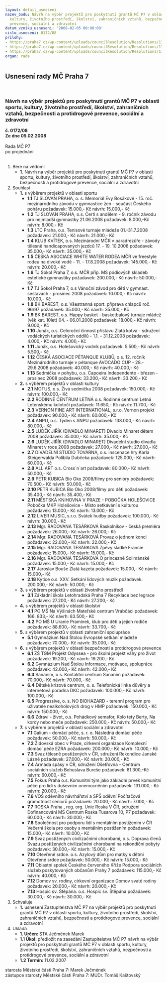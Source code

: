 ```yaml
---
layout: detail_usneseni
nazev_bodu: Návrh na výběr projektů pro poskytnutí grantů MČ P7 v oblasti sportu,
  kultury, životního prostředí, školství, zahraničních vztahů, bezpečnosti a protidrogové
  prevence, sociální a zdravotní
datum_vzniku_usneseni: '2008-02-05 00:00:00'
cislo_usneseni: 0172/08
prilohy:
- https://praha7.cz/wp-content/uploads/councilResolution/Resolutions/17601/5-1287.doc
- https://praha7.cz/wp-content/uploads/councilResolution/Resolutions/17601/5-02.doc
- https://praha7.cz/wp-content/uploads/councilResolution/Resolutions/17601/5-granty08v%c3%bdb%c4%9brprojekt%c5%af.doc
organ: rada
---
```

<div id="ucUsn_pList" class="usn">
	<span><h2>Usnesení rady MČ Praha 7 </h2>
<br></span><div class="standBody">
<span><h3>Návrh na výběr projektů pro poskytnutí grantů MČ P7 v oblasti sportu, kultury, životního prostředí, školství, zahraničních vztahů, bezpečnosti a protidrogové prevence, sociální a zdravotní</h3></span><div class="center">
		<strong>č. 0172/08</strong><br>
	</div>
<div class="center">
		<strong>Ze dne 05.02.2008</strong><br><br>
	</div>Rada MČ P7<br> po projednání<br><br><ol>
<li>Bere na vědomí<ul><li>
<strong>1.</strong> Návrh na výběr projektů pro poskytnutí grantů MČ P7 v oblasti sportu, kultury, životního prostředí, školství, zahraničních vztahů, bezpečnosti a protidrogové prevence, sociální a zdravotní</li></ul>
</li>
<li>Souhlasí<ul>
<li>
<strong>1.</strong> s výběrem projektů v oblasti sportu<ul>
<li>
<strong>1.1</strong> TJ SLOVAN PRAHA, o. s. Memoriál Evy Bosákové - 15. roč. mezinárodního závodu v gymnastice žen - součást Českého poháru požadavek: 15.000,- Kč návrh: 15.000,- Kč</li>
<li>
<strong>1.2</strong> TJ SLOVAN PRAHA, o.s. Čerti s andělem - 9. ročník závodu pro nejmladší gymnastky 21.06.2008 požadavek: 8.000,-Kč návrh: 8.000,- Kč</li>
<li>
<strong>1.3</strong> LTC Praha, o.s. Tenisové turnaje mládeže 01.-31.7.2008 požadavek: 21.000,- Kč návrh: 21.000,- Kč</li>
<li>
<strong>1.4</strong> KLUB KVÍTEK, o.s. Mezinárodní MČR v paradrezúře - závody tělesně handicapovaných jezdců        17. - 19. 10.2008 požadavek: 35.000,- Kč návrh: 35.000,- Kč</li>
<li>
<strong>1.5</strong> ČESKÁ ASOCIACE WHITE WATER RODEA MČR ve freestyle rodeu na divoké vodě - 11. - 17.8.2008 požadavek: 145.000,- Kč návrh: 20.000,- Kč</li>
<li>
<strong>1.6</strong> TJ Sokol Praha 7, o.s. MČR příp. MS pódiových skladeb estetické gymnastiky požadavek: 200.000,- Kč  návrh: 50.000,- Kč </li>
<li>
<strong>1.7</strong> TJ Sokol Praha 7, o.s Vánoční závod pro děti v gymnast. sestavách - prosinec 2008 požadavek: 10.000,- Kč návrh: 10.000,- Kč </li>
<li>
<strong>1.8</strong> BK BAREST, o.s. Všestranná sport. příprava chlapců roč. 96/97 požadavek: 35.000,- Kč návrh: 35.000,- Kč </li>
<li>
<strong>1.9</strong> BK BAREST, o.s. Happy basket - basketbalový turnaje mládež (věk kat. 10let)              04. - 06.01.2008 požadavek: 18.000,- Kč návrh: 9.000,- Kč</li>
<li>
<strong>1.10</strong> Junák, o.s. Celoroční činnost přístavu Zlatá kotva - sdružení vodáckých turistických oddílů - 1.1. - 31.12.2008 požadavek: 4.000,- Kč návrh: 4.000,- Kč</li>
<li>
<strong>1.11</strong> Junák, o.s. Holešovický vodník požadavek: 5.500,- Kč návrh: 5.500,- Kč</li>
<li>
<strong>1.12</strong> ČESKÁ ASOCIACE PÉTANQUE KLUBŮ, o.s. 12. ročník Mezinárodního turnaje v pétanque AVOCADO CUP - 28.- 29.6.2008 požadavek: 40.000,- Kč návrh: 40.000,- Kč</li>
<li>
<strong>1.13</strong> Sedmička v pohybu, o.s. Capoeira Independente - březen - prosinec 2008 požadavek: 33.200,- Kč návrh: 33.200,- Kč</li>
</ul>
</li>
<li>
<strong>2.</strong> s výběrem projektů v oblasti kultury<ul>
<li>
<strong>2.1</strong> MOTUS, o.s. Živá sedmička 2008 požadavek: 150.000,- Kč návrh: 100.000,- Kč</li>
<li>
<strong>2.2</strong> RODINNÉ CENTRUM LETNÁ o.s.  Rodinné centrum Letná Letenskému kolotoči požadavek: 11.650,- Kč návrh: 11.700,- Kč</li>
<li>
<strong>2.3</strong> VERNON FINE ART INTERNATIONAL, s.r.o.  Vernon projekt požadavek: 90.000,- Kč návrh: 60.000,- Kč</li>
<li>
<strong>2.4</strong> ANPU, o.s. Týden s ANPU požadavek: 138.000,- Kč návrh: 80.000,- Kč</li>
<li>
<strong>2.5</strong> LUDĚK JIŘÍK (DIVADLO MINARET)  Divadlo Minaret dětem 2008 požadavek: 35.000,- Kč návrh: 35.000,- Kč</li>
<li>
<strong>2.6</strong> LUDĚK JIŘÍK (DIVADLO MINARET)  Divadelní studio divadla Minaret v roce 2008 požadavek: 27.000,- Kč návrh: 27.000,- Kč</li>
<li>
<strong>2.7</strong> DIVADELNÍ STUDIO TOVÁRNA, o.s.  inscenace hry Karla Steigerwalda Políbila Dubčeka požadavek: 125.000,- Kč návrh: 60.000,- Kč</li>
<li>
<strong>2.8</strong> ALL ART o.s.  Cross´n´art požadavek: 80.000,- Kč návrh: 50.000,- Kč</li>
<li>
<strong>2.9</strong> PETR KUBICA Bio Oko 2008/filmy pro seniory požadavek: 70.500,- Kč návrh: 50.000,- Kč</li>
<li>
<strong>2.10</strong> PETR KUBICA Bio Oko 2008/filmy pro děti požadavek: 35.400,- Kč návrh: 35.400,- Kč </li>
<li>
<strong>2.11</strong> MĚSTSKÁ KNIHOVNA V PRAZE - POBOČKA HOLEŠOVICE                               Pobočka MKP Holešovice - Místo setkávání s kulturou  požadavek: 13.000,- Kč návrh: 13.000,- Kč                </li>
<li>
<strong>2.12</strong> LIVER MUSIC, s.r.o.  Svátek hudby požadavek: 100.000,- Kč návrh: 30.000,- Kč</li>
<li>
<strong>2.13</strong> Mgr. RADOVANA TESÁRKOVÁ  Raskolnikov - česká premiéra  požadavek: 26.000,- Kč návrh:  26.000,- Kč </li>
<li>
<strong>2.14</strong> Mgr. RADOVANA TESÁRKOVÁ Provaz o jednom konci požadavek: 22.000,- Kč návrh:  22.000,- Kč </li>
<li>
<strong>2.15</strong> Mgr. RADOVANA TESÁRKOVÁ Zpěvy sladké Francie požadavek: 15.000,- Kč návrh: 15.000,- Kč  </li>
<li>
<strong>2.16</strong> Mgr. RADOVANA TESÁRKOVÁ O princezně Solimánské požadavek: 15.000,- Kč návrh: 15.000,- Kč</li>
<li>
<strong>2.17</strong> Jaroslav Bouše Zlatá kazeta požadavek: 15.000,- Kč návrh: 15.000,- Kč </li>
<li>
<strong>2.18</strong> Kytice o.s. XXV. Setkání lidových muzik požadavek: 200.000,- Kč návrh: 50.000,- Kč </li>
</ul>
</li>
<li>
<strong>3.</strong> s výběrem projektů v oblasti životního prostředí<ul><li>
<strong>3.1</strong> Základní škola Letohradská Praha 7 Recyklace bez legrace požadavek:  27.200,- Kč návrh: 27.200,- Kč</li></ul>
</li>
<li>
<strong>4.</strong> s výběrem projektů v oblasti školství<ul>
<li>
<strong>4.1</strong> PO MŠ Na Výšinách Mateřské centrum Vrabčáci požadavek: 166. 833,- Kč návrh: 83.500,- Kč </li>
<li>
<strong>4.2</strong> PO MŠ U Uranie Pramínek, klub pro děti a jejich rodiče požadavek: 88.600,- Kč návrh: 33.700,- Kč</li>
</ul>
</li>
<li>
<strong>5.</strong> s výběrem projektů v oblasti zahraniční spolupráce<ul><li>
<strong>5.1</strong> Gymnázium Nad Štolou Evropské setkání mládeže požadavek: 70.000,- Kč návrh: 35.000,- Kč</li></ul>
</li>
<li>
<strong>6.</strong> s výběrem projektů v oblasti bezpečnosti a protidrogové prevence<ul>
<li>
<strong>6.1</strong> ZŠ TGM Projekt Odyssea - pro školní projekt váhy pro život požadavek: 19.200,- Kč návrh: 19.200,- Kč</li>
<li>
<strong>6.2</strong> Gymnázium Nad Štolou  Informace, motivace, spolupráce požadavek: 42.000,- Kč návrh: 42.000,- Kč</li>
<li>
<strong>6.3</strong> Sananim, o.s. Kontaktní centrum Sananim požadavek: 70.000,- Kč návrh: 70.000,- Kč</li>
<li>
<strong>6.4</strong> Dětské krizové centrum, o. s. Telefonická linka důvěry a internetová poradna DKC požadavek: 100.000,- Kč návrh: 100.000,- Kč </li>
<li>
<strong>6.5</strong> Progressive, o. s.  NO BIOHAZARD - terenní program pro uživatele nealkoholových drog v HMP požadavek: 150.000,- Kč návrh: 150.000,- Kč </li>
<li>
<strong>6.6</strong> Zdraví - život, o.s. Pohádkový semafor, Kolo tety Berty, Na kordy nebo meče požadavek: 250.000,- Kč návrh: 50.000,- Kč</li>
</ul>
</li>
<li>
<strong>7.</strong> s výběrem projektů v oblasti sociální a zdravotní<ul>
<li>
<strong>7.1</strong> Galium - domácí péče, s. r. o. Následná domácí péče požadavek: 50.000,- Kč návrh: 50.000,- Kč</li>
<li>
<strong>7.2</strong> Židovská obec v Praze, církevní organizace   Komplexní domácí péče EZRA požadavek: 200.000,- Kč návrh: 10.000,- Kč</li>
<li>
<strong>7.3</strong> Svaz tělesně postižených v ČR, sdružení Rekondice Janské Lázně požadavek: 27.000,- Kč návrh: 20.000,- Kč </li>
<li>
<strong>7.4</strong> Armáda spásy v ČR, sdružení Ošetřovna - Centrum sociálních služeb Bohuslava Bureše požadavek: 81.300,-Kč návrh: 60.000,- Kč</li>
<li>
<strong>7.5</strong> Fokus Praha o.s. Komunitní tým jako základní prvek komunitní péče pro lidi s duševním onemocněním požadavek: 131.000,- Kč návrh: 20.000,- Kč</li>
<li>
<strong>7.6</strong> VOŠ oděvního návrhářství a SPŠ oděvní Počítačová gramotnost seniorů požadavek: 20.000,- Kč návrh: 7.000,- Kč</li>
<li>
<strong>7.7</strong> ROSKA Praha , reg. org. Unie Roska V ČR, sdružení Dofinancování MS Centrum Roska Tusarova 10, P7 požadavek: 60.000,- Kč návrh: 30.000,- Kč</li>
<li>
<strong>7.8</strong> Společnost pro podporu lidí s mentálním postižením v ČR Večerní škola pro osoby s mentálním postižením požadavek: 15.000,- Kč návrh: 10.000,- Kč</li>
<li>
<strong>7.9</strong> Svaz postižených civilizačními chorobami, o.s. Doprava členů Svazu  postižených civilizačními chorobami na rekondiční pobyty požadavek: 30.000,- Kč návrh: 15.000,- Kč</li>
<li>
<strong>7.10</strong> Otevřené srdce. o.s.  Azylový dům pro matky s dětmi Otevřené srdce požadavek: 50.000,- Kč návrh: 15.000,- Kč</li>
<li>
<strong>7.11</strong> Oblastní spolek Českého červeného Kříže Podpora sociálních služeb poskytovaných občanům Prahy 7 požadavek: 115.000,- Kč návrh: 40.000,- Kč</li>
<li>
<strong>7.12</strong> Domov sv. rodiny, církevní organizace  Domov svaté rodiny požadavek: 20.000,- Kč návrh: 20.000,- Kč</li>
<li>
<strong>7.13</strong> Hospic sv. Štěpána. o.s. Hospic sv. Štěpána požadavek: 30.000,- Kč návrh: 30.000,- Kč</li>
</ul>
</li>
</ul>
</li>
<li>Schvaluje<ul><li>
<strong>1.</strong> usnesení Zastupitelstva MČ P7 na výběr projektů pro poskytnutí grantů MČ P7 v oblasti sportu, kultury, životního prostředí, školství, zahraničních vztahů, bezpečnosti a protidrogové prevence, sociální a zdravotní  </li></ul>
</li>
<li>Ukládá<ul>
<li>
<strong>1. Určen: </strong>STA Ječmének Marek</li>
<li>
<strong>1.1 Úkol: </strong>předložit na zasedání Zastupitelstva MČ P7 návrh na výběr projektů pro poskytnutí grantů MČ P7 v oblasti sportu, kultury, životního prostředí, školství, zahraničních vztahů, bezpečnosti a protidrogové prevence, sociální a zdravotní </li>
<li>
<strong>1.2 Termín: </strong>11.02.2007</li>
</ul>
</li>
</ol>starosta Městské části Praha 7: Marek Ječmének<br>zástupce starosty Městské části Praha 7: MUDr. Tomáš Kaštovský 
</div>
</div>